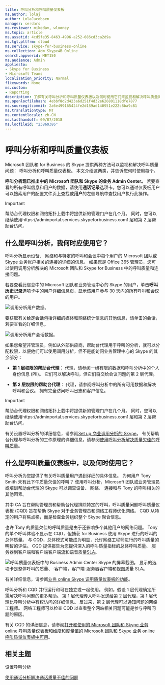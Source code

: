 ```yaml
---
title: 呼叫分析和呼叫质量仪表板
ms.author: lolaj
author: LolaJacobsen
manager: serdars
ms.reviewer: mikedav, wlooney
ms.topic: article
ms.assetid: 4cd5fe35-8463-4996-a252-086cd3ca2d9a
ms.tgt.pltfrm: cloud
ms.service: skype-for-business-online
ms.collection: Adm_Skype4B_Online
search.appverid: MET150
ms.audience: Admin
appliesto:
- Skype for Business
- Microsoft Teams
localization_priority: Normal
f1keywords: None
ms.custom:
- Reporting
description: 了解有关呼叫分析和呼叫质量仪表板以及何时使用它们来监视和解决呼叫质量问题。
ms.openlocfilehash: 4ebbf8d2d423a6d251f4d32e626801118dfe7877
ms.sourcegitcommit: 2a6e499165424fe2d189ad140951e222c8ba9c81
ms.translationtype: MT
ms.contentlocale: zh-CN
ms.lasthandoff: 09/07/2018
ms.locfileid: "23869386"
---
```

# <a name="call-analytics-and-call-quality-dashboard"></a>呼叫分析和呼叫质量仪表板

Microsoft 团队和 for Business 的 Skype 提供两种方法可以监视和解决呼叫质量问题： 呼叫分析和呼叫质量仪表板。 本文介绍这两类，并告诉您何时使用每个。
  
**呼叫分析现已推出中的 Microsoft 团队和 Skype 的业务 Admin Center。** 若要查看的所有呼叫信息和用户的数据，请使用**通话记录**选项卡。您可以通过仪表板用户可以搜索用户的配置文件页上查找或**用户**的左侧导航中查找用户执行此操作。

> [!IMPORTANT]
> 帮助台代理权限和网络拓扑上载中将提供新的管理门户在几个月。 同时，您可以继续使用https://adminportal.services.skypeforbusiness.com1 层和第 2 层帮助台访问。
  
## <a name="whats-call-analytics-and-when-should-i-use-it"></a>什么是呼叫分析，我何时应使用它？

呼叫分析显示设备、 网络和与特定的呼叫和会议中每个用户的 Microsoft 团队或 Skype 业务帐户相关的连接的详细的信息。 如果您是 Office 365 管理员，您可以使用调用分析解决的 Microsoft 团队和 Skype for Business 中的呼叫质量和连接问题。

若要查看此信息中的 Microsoft 团队和业务管理中心的 Skype 的用户，单击**呼叫历史记录**选项卡中的用户详细信息页，显示该用户参与 30 天内的所有呼叫和会议的用户。

![调用分析用户数据。](media/call-analytics-user-data.png)

要获取有关给定会话包括详细的媒体和网络统计信息的其他信息，请单击的会话，若要查看的详细信息。

![调用分析用户会话数据。](media/call-analytics-user-data-session.png)

如果您希望非管理员，例如从外部供应商，帮助台代理用于呼叫的分析，就可以分配权限，以便他们可以使用调用分析，但不是能访问业务管理中心的 Skype 的其余部分： 
  
- **第 1 层权限的帮助台代理**： 代理，请参阅一组有限的数据和呼叫分析中的个人身份信息 (PII)。 它们可以解决呼叫，但它们将交给会议问题的第 2 层代理。
    
- **第 2 层权限的帮助台代理**： 代理，请参阅呼叫分析中的所有可用数据和解决呼叫和会议。 拥有完全访问呼叫日志和客户信息。

> [!IMPORTANT]
> 帮助台代理权限和网络拓扑上载中将提供新的管理门户在几个月。 同时，您可以继续使用https://adminportal.services.skypeforbusiness.com1 层和第 2 层帮助台访问。
    
有关设置呼叫分析的详细信息，请参阅[Set up 商业调用分析的 Skype](set-up-call-analytics.md)。 有关帮助台代理与呼叫分析的工作原理的详细信息，请参阅[使用呼叫分析解决质量欠佳的呼叫质量](use-call-analytics-to-troubleshoot-poor-call-quality.md)。
  
## <a name="whats-the-call-quality-dashboard-and-when-should-i-use-it"></a>什么是呼叫质量仪表板中，以及何时使用它？

呼叫分析为您提供了有关呼叫质量用户遇到详细的具体信息。 为何用户 Tony Smith 未有此下午质量欠佳的呼叫？ 使用呼叫分析，Microsoft 团队或业务管理员或培训帮助台代理的 Skype 可以调查设备、 网络、 连接和与 Tony 的呼叫相关的其他因素。
  
其中 CA 旨在帮助管理员和帮助台代理排除特定的呼叫，呼叫质量问题呼叫质量仪表板 (CQD) 旨在帮助 Skype 对于业务管理员和网络工程师优化网络。 CQD 从特定的用户将焦点移，而是检查业务组织整个 Skype 聚合信息。 
  
也许 Tony 的质量欠佳的呼叫质量是由于还影响多个其他用户的网络问题。 Tony 的单个呼叫体验不显示在 CQD，但捕获 for Business 使用 Skype 进行的呼叫的总体质量。 与 CQD，总体模式可能成为明显，允许网络工程师进行的呼叫质量的明智的评估。 CQD 提供报告为您提供深入的呼叫质量指标的总体呼叫质量、 服务器到客户端和客户端客户端流和语音质量[SLA](https://go.microsoft.com/fwlink/p/?linkid=846252)。 
  
![呼叫质量仪表板中的 Business Admin Center Skype 的屏幕截图。 显示的选项卡是整体呼叫的质量、-客户端，客户端-服务器客户端和视图质量 SLA。](media/6eaccf99-8ee8-4f99-bdf2-ba1c72471cb9.png)
  
有关详细信息，请参阅[业务 online Skype 调用质量仪表板的功能](turning-on-and-using-call-quality-dashboard.md#BKMKFeaturesOfTheCQD)。
  
呼叫分析和 CQD 并行运行和可在独立或一起使用。 例如，假设 1 层代理确定所需解决呼叫问题的更多帮助。 第 1 层代理传入呼叫发送给第 2 层代理，第 1 层代理比呼叫分析中有权访问的详细信息。 反过来，第 2 层代理可以通知问题的网络工程师。 网络工程师可以检查 CQD 以查看整个网站相关问题可能是参与呼叫问题的原因。
  
有关 CQD 的详细信息，请参阅[打开和使用的 Microsoft 团队和 Skype 业务 online 呼叫质量仪表板](turning-on-and-using-call-quality-dashboard.md)和[维度和度量值的 Microsoft 团队和 Skype 业务 online 呼叫质量仪表板中可用](dimensions-and-measures-available-in-call-quality-dashboard.md)。
  
## <a name="related-topics"></a>相关主题
[设置呼叫分析](set-up-call-analytics.md)

[使用通话分析解决通话质量不佳的问题](use-call-analytics-to-troubleshoot-poor-call-quality.md)